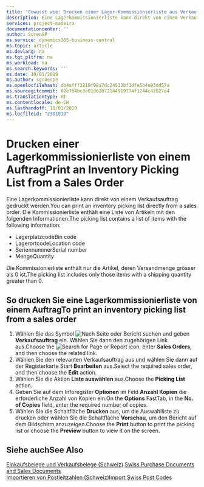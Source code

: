 ```yaml
---
title: 'Gewusst wie: Drucken einer Lager-Kommissionierliste aus Verkaufsaufträgen'
description: Eine Lagerkommissionierliste kann direkt von einem Verkaufsauftrag gedruckt werden.
services: project-madeira
documentationcenter: ''
author: SorenGP
ms.service: dynamics365-business-central
ms.topic: article
ms.devlang: na
ms.tgt_pltfrm: na
ms.workload: na
ms.search.keywords: ''
ms.date: 10/01/2019
ms.author: sgroespe
ms.openlocfilehash: db4afff3219f98a7dc24533bf1dfe5b4e93dd57a
ms.sourcegitcommit: 02e704bc3e01d62072144919774f1244c42827e4
ms.translationtype: HT
ms.contentlocale: de-CH
ms.lasthandoff: 10/01/2019
ms.locfileid: "2301019"
---
```

# <a name="print-an-inventory-picking-list-from-a-sales-order"></a><span data-ttu-id="626b5-103">Drucken einer Lagerkommissionierliste von einem Auftrag</span><span class="sxs-lookup"><span data-stu-id="626b5-103">Print an Inventory Picking List from a Sales Order</span></span>
<span data-ttu-id="626b5-104">Eine Lagerkommissionierliste kann direkt von einem Verkaufsauftrag gedruckt werden.</span><span class="sxs-lookup"><span data-stu-id="626b5-104">You can print an inventory picking list directly from a sales order.</span></span> <span data-ttu-id="626b5-105">Die Kommissionierliste enthält eine Liste von Artikeln mit den folgenden Informationen:</span><span class="sxs-lookup"><span data-stu-id="626b5-105">The picking list contains a list of items with the following information:</span></span>  

- <span data-ttu-id="626b5-106">Lagerplatzcode</span><span class="sxs-lookup"><span data-stu-id="626b5-106">Bin code</span></span>  
- <span data-ttu-id="626b5-107">Lagerortcode</span><span class="sxs-lookup"><span data-stu-id="626b5-107">Location code</span></span>  
- <span data-ttu-id="626b5-108">Seriennummer</span><span class="sxs-lookup"><span data-stu-id="626b5-108">Serial number</span></span>  
- <span data-ttu-id="626b5-109">Menge</span><span class="sxs-lookup"><span data-stu-id="626b5-109">Quantity</span></span>  

<span data-ttu-id="626b5-110">Die Kommissionierliste enthält nur die Artikel, deren Versandmenge grösser als 0 ist.</span><span class="sxs-lookup"><span data-stu-id="626b5-110">The picking list includes only those items with a shipping quantity greater than 0.</span></span>  

## <a name="to-print-an-inventory-picking-list-from-a-sales-order"></a><span data-ttu-id="626b5-111">So drucken Sie eine Lagerkommissionierliste von einem Auftrag</span><span class="sxs-lookup"><span data-stu-id="626b5-111">To print an inventory picking list from a sales order</span></span>  

1.  <span data-ttu-id="626b5-112">Wählen Sie das Symbol ![Nach Seite oder Bericht suchen](../../media/ui-search/search_small.png "Nach Seite oder Bericht suchen") und geben **Verkaufsauftrag** ein. Wählen Sie dann den zugehörigen Link aus.</span><span class="sxs-lookup"><span data-stu-id="626b5-112">Choose the ![Search for Page or Report](../../media/ui-search/search_small.png "Search for Page or Report icon") icon, enter **Sales Orders**, and then choose the related link.</span></span>  
2.  <span data-ttu-id="626b5-113">Wählen Sie den relevanten Verkaufsauftrag aus und wählen Sie dann auf der Registerkarte Start **Bearbeiten** aus.</span><span class="sxs-lookup"><span data-stu-id="626b5-113">Select the required sales order, and then choose the **Edit** action.</span></span>  
3.  <span data-ttu-id="626b5-114">Wählen Sie die Aktion **Liste auswählen** aus.</span><span class="sxs-lookup"><span data-stu-id="626b5-114">Choose the **Picking List** action.</span></span>  
4.  <span data-ttu-id="626b5-115">Geben Sie auf dem Inforegister **Optionen** im Feld **Anzahl Kopien** die erforderliche Anzahl von Kopien ein.</span><span class="sxs-lookup"><span data-stu-id="626b5-115">On the **Options** FastTab, in the **No. of Copies** field, enter the required number of copies.</span></span>  
5.  <span data-ttu-id="626b5-116">Wählen Sie die Schaltfläche **Drucken** aus, um die Auswahlliste zu drucken oder wählen Sie die Schaltfläche **Vorschau**, um den Bericht auf dem Bildschirm anzuzeigen.</span><span class="sxs-lookup"><span data-stu-id="626b5-116">Choose the **Print** button to print the picking list or choose the **Preview** button to view it on the screen.</span></span>  

## <a name="see-also"></a><span data-ttu-id="626b5-117">Siehe auch</span><span class="sxs-lookup"><span data-stu-id="626b5-117">See Also</span></span>  
 <span data-ttu-id="626b5-118">[Einkaufsbelege und Verkaufsbelege (Schweiz)](swiss-purchase-documents-and-sales-documents.md) </span><span class="sxs-lookup"><span data-stu-id="626b5-118">[Swiss Purchase Documents and Sales Documents](swiss-purchase-documents-and-sales-documents.md) </span></span>  
 [<span data-ttu-id="626b5-119">Importieren von Postleitzahlen (Schweiz)</span><span class="sxs-lookup"><span data-stu-id="626b5-119">Import Swiss Post Codes</span></span>](how-to-import-swiss-post-codes.md)   
 

